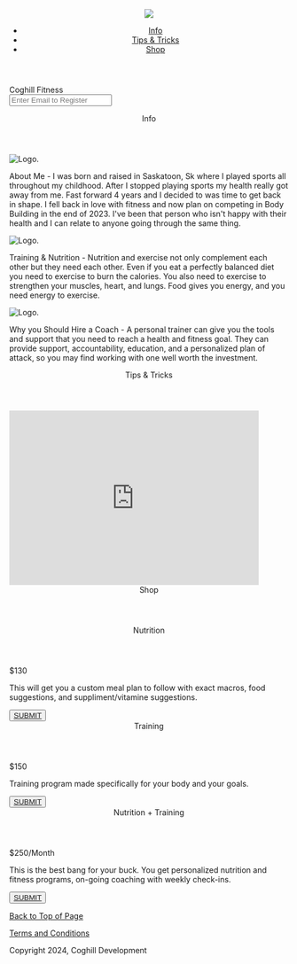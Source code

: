 <!DOCTYPE html>
<html>
<head>
   <meta charset="UTF-8" />
    <meta name="viewport" content="width=device-width, initial-scale=1.0">
  <link rel="stylesheet" href="styles.css">
  </head>
  <title>Product Landing Page</title>
  <!--START OF PAGE-->
  <header id="top-header">
  <div class="container">
    <img id="header-img" src="https://spillwords.com/wp-content/uploads/2015/02/Conquer-or-Conquered-spillwords.jpg" />
    <!--START OF NAVBAR-->
    <nav id="nav-bar">
      <ul>
        <li> <a class="nav-link" href="#Info">Info</a></li>	        
        <li><a class="nav-link" href="#Tips_&_Tricks">Tips & Tricks</a></li>
        <li><a class="nav-link" href="#Shop">Shop</a></li>
      </ul>
    </nav>
    <!--END OF NAVBAR--> 
        </div>
        </header>
        <!--EMAIL SUBMITTION-->
        <form id="form">
        <div id="email-form">
        <div id="email-label">
        <label for="email" id="coghill_fitness">Coghill Fitness</label>
        </div>
        <input id="email" type="email" placeholder="Enter Email to Register">
        </input>
        </div>
        </form>
        <!--END OF EMAIL-->
        <!--START OF INFO SECTION-->
        <section class="info" id="Info">
        <div id="section-header"><header class="info_header">Info<header></div>
        <div id="info" class="row">
			<div class="column left"><img src="/Users/braydencoghill/Documents/Coding/HTML:CSS/icons8-gym-50.png" alt="Logo."/></div>
			<div class="column right"><p><span id="span">About Me</span> - I was born and raised in Saskatoon, Sk where I played sports all throughout my childhood. After I stopped playing sports my health really got away from me. Fast forward 4 years and I decided to was time to get back in shape. I fell back in love with fitness and now plan on competing in Body Building in the end of 2023. I've been that person who isn't happy with their health and I can relate to anyone going through the same thing.</p>
			</div>
			</div>
		<div id="info" class="row">	
			<div class="column left"><img src="/Users/braydencoghill/Documents/Coding/HTML:CSS/icons8-gym-50.png" alt="Logo." />
			</div>
			<div class="column right"><p><span id="span">Training & Nutrition</span> - Nutrition and exercise not only complement each other but they need each other. Even if you eat a perfectly balanced diet you need to exercise to burn the calories. You also need to exercise to strengthen your muscles, heart, and lungs. Food gives you energy, and you need energy to exercise.</p>
			</div>
			</div>
			<div class=row>
			 <div class="column left"><img src="/Users/braydencoghill/Documents/Coding/HTML:CSS/icons8-gym-50.png" alt="Logo."/>
			 </div>
				<div class="column right"><p><span id="span">Why you Should Hire a Coach</span> - A personal trainer can give you the tools and support that you need to reach a health and fitness goal. They can provide support, accountability, education, and a personalized plan of attack, so you may find working with one well worth the investment.</p></div>
				</div>
			 </section>
			 <!--END OF INFO SECTION-->
			 <!--START OF VIDEO-->
			 <div class="video" id="Tips_&_Tricks">
        <header id="section-header" class="youtube">Tips & Tricks</header>
        <iframe id="youtube" width="450" height="315" src="https://www.youtube.com/embed/QzsIwakqQSA" title="YouTube video player" frameborder="0" allow="accelerometer; autoplay; clipboard-write; encrypted-media; gyroscope; picture-in-picture" allowfullscreen></iframe>
    		</div>
			 <!--END OF VIDEO-->
			 <!--START OF SHOP-->
			 <div class="row1">
			 <header id="section-header">Shop</header>
			 <div class="column1">
			 <div class="top-box">
			 <header id="Shop" class="nutrition" id="options">Nutrition</header></div>
			 <p id="price">$130</p>
			  <p id="description">This will get you a custom meal plan to follow with exact macros, food suggestions, and suppliment/vitamine suggestions.</p>
			  <div id="button">
			  <button class="submit">
        <a id="enter" href="https://freecodecamp.org">SUBMIT</a>
        </button>
        </div id="button">
			  </div>
			  <div class="column1">
			 <div class="top-box">
			 <header class="training" id="options">Training</header></div>
			  <p id="price">$150</p>
			  <p id="description">Training program made specifically for your body and your goals.</p>
			  <div id="button">
			   <button class="submit">
        <a id="enter" href="https://freecodecamp.org">SUBMIT</a>
        </button>
        </div>
			   </div>
			   <div class="column1">
			  <div class="top-box">
			 <header class="nutrition-training" id="options">Nutrition + Training</header></div>
			  <p id="price">$250/Month</p>
			  <p id="description">This is the best bang for your buck. You get personalized nutrition and fitness programs, on-going coaching with weekly check-ins.</p>
			  <div id="button">
			  <button class="submit">
        <a id="enter" href="https://freecodecamp.org">SUBMIT</a>
        </button>
        </div>
			  </div>
			  </div>
			 <!--END OF SHOP-->
			 <!--START OF FOOTER-->
		<section>
		<footer>
		    <p><a id="enter" href="#nav-bar">Back to Top of Page</a></p>
			<p><a id="enter" href="nav-bar">Terms and Conditions</a></p>
			<p>Copyright 2024, Coghill Development</p>
		 </footer>
			</section>
     </html> 
